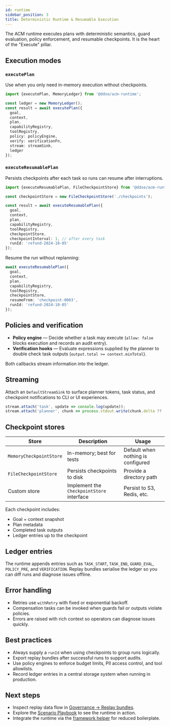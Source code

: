 ```yaml
---
id: runtime
sidebar_position: 3
title: Deterministic Runtime & Resumable Execution
---
```


The ACM runtime executes plans with deterministic semantics, guard evaluation, policy enforcement, and resumable checkpoints. It is the heart of the "Execute" pillar.

## Execution modes

### `executePlan`

Use when you only need in-memory execution without checkpoints.

```typescript
import {executePlan, MemoryLedger} from '@ddse/acm-runtime';

const ledger = new MemoryLedger();
const result = await executePlan({
  goal,
  context,
  plan,
  capabilityRegistry,
  toolRegistry,
  policy: policyEngine,
  verify: verificationFn,
  stream: streamSink,
  ledger
});
```

### `executeResumablePlan`

Persists checkpoints after each task so runs can resume after interruptions.

```typescript
import {executeResumablePlan, FileCheckpointStore} from '@ddse/acm-runtime';

const checkpointStore = new FileCheckpointStore('./checkpoints');

const result = await executeResumablePlan({
  goal,
  context,
  plan,
  capabilityRegistry,
  toolRegistry,
  checkpointStore,
  checkpointInterval: 1, // after every task
  runId: 'refund-2024-10-05'
});
```

Resume the run without replanning:

```typescript
await executeResumablePlan({
  goal,
  context,
  plan,
  capabilityRegistry,
  toolRegistry,
  checkpointStore,
  resumeFrom: 'checkpoint-0003',
  runId: 'refund-2024-10-05'
});
```

## Policies and verification

- **Policy engine** — Decide whether a task may execute (`allow: false` blocks execution and records an audit entry).
- **Verification hooks** — Evaluate expressions supplied by the planner to double check task outputs (`output.total >= context.minTotal`).

Both callbacks stream information into the ledger.

## Streaming

Attach an `DefaultStreamSink` to surface planner tokens, task status, and checkpoint notifications to CLI or UI experiences.

```typescript
stream.attach('task', update => console.log(update));
stream.attach('planner', chunk => process.stdout.write(chunk.delta ?? ''));
```

## Checkpoint stores

| Store | Description | Usage |
| ----- | ----------- | ----- |
| `MemoryCheckpointStore` | In-memory; best for tests | Default when nothing is configured |
| `FileCheckpointStore` | Persists checkpoints to disk | Provide a directory path |
| Custom store | Implement the `CheckpointStore` interface | Persist to S3, Redis, etc. |

Each checkpoint includes:

- Goal + context snapshot
- Plan metadata
- Completed task outputs
- Ledger entries up to the checkpoint

## Ledger entries

The runtime appends entries such as `TASK_START`, `TASK_END`, `GUARD_EVAL`, `POLICY_PRE`, and `VERIFICATION`. Replay bundles serialise the ledger so you can diff runs and diagnose issues offline.

## Error handling

- Retries use `withRetry` with fixed or exponential backoff.
- Compensation tasks can be invoked when guards fail or outputs violate policies.
- Errors are raised with rich context so operators can diagnose issues quickly.

## Best practices

- Always supply a `runId` when using checkpoints to group runs logically.
- Export replay bundles after successful runs to support audits.
- Use policy engines to enforce budget limits, PII access control, and tool allowlists.
- Record ledger entries in a central storage system when running in production.

## Next steps

- Inspect replay data flow in [Governance → Replay bundles](../governance/replay-bundles.md).
- Explore the [Scenario Playbook](../scenarios/examples.md) to see the runtime in action.
- Integrate the runtime via the [framework helper](../packages/framework.md) for reduced boilerplate.

